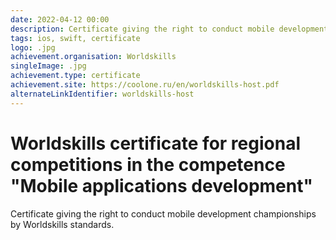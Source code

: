 ```yaml
---
date: 2022-04-12 00:00
description: Certificate giving the right to conduct mobile development championships by Worldskills standards.
tags: ios, swift, certificate
logo: .jpg
achievement.organisation: Worldskills
singleImage: .jpg
achievement.type: certificate
achievement.site: https://coolone.ru/en/worldskills-host.pdf
alternateLinkIdentifier: worldskills-host
---
```

# Worldskills certificate for regional competitions in the competence "Mobile applications development"

Certificate giving the right to conduct mobile development championships by Worldskills standards.
